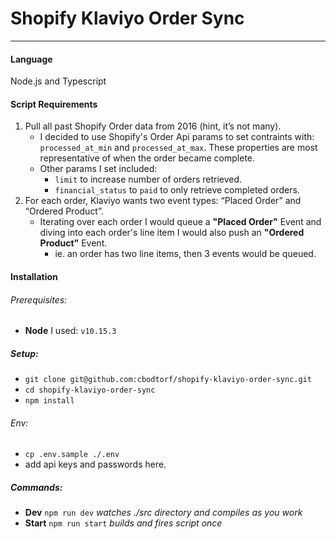 # Shopify Klaviyo Order Sync
___

#### Language
Node.js and Typescript

#### Script Requirements
1. Pull all past Shopify Order data from 2016 (hint, it’s not many).
    - I decided to use Shopify's Order Api params to set contraints with: `processed_at_min` and `processed_at_max`. These properties are most representative of when the order became complete.
    - Other params I set included:
        - `limit` to increase number of orders retrieved.
        - `financial_status` to `paid` to only retrieve completed orders.
2. For each order, Klaviyo wants two event types: “Placed Order” and “Ordered Product”.
    - Iterating over each order I would queue a **"Placed Order"** Event and diving into each order's line item I would also push an **"Ordered Product"** Event.
        - ie. an order has two line items, then 3 events would be queued.

#### Installation
###### Prerequisites:
* **Node** I used: `v10.15.3`

##### Setup:
* `git clone git@github.com:cbodtorf/shopify-klaviyo-order-sync.git`
* `cd shopify-klaviyo-order-sync`
* `npm install`

###### Env:
* `cp .env.sample ./.env`
* add api keys and passwords here.

##### Commands:
* **Dev** `npm run dev` *watches ./src directory and compiles as you work*
* **Start** `npm run start` *builds and fires script once*